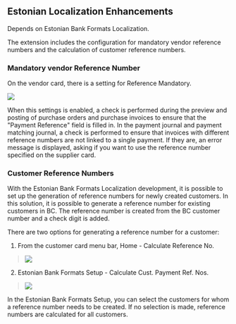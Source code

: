 ## Estonian Localization Enhancements

Depends on Estonian Bank Formats Localization.

The extension includes the configuration for mandatory vendor reference numbers and the calculation of customer reference numbers.

### Mandatory vendor Reference Number

On the vendor card, there is a setting for Reference Mandatory.

![][1]

When this settings is enabled, a check is performed during the preview and posting of purchase orders and purchase invoices to ensure that the \"Payment Reference\" field is filled in. In the payment journal and payment matching journal, a check is performed to ensure that invoices with different reference numbers are not linked to a single payment. If they are, an error message is displayed, asking if you want to use the reference number specified on the supplier card.

### Customer Reference Numbers

With the Estonian Bank Formats Localization development, it is possible to set up the generation of reference numbers for newly created customers. In this solution, it is possible to generate a reference number for existing customers in BC. The reference number is created from the BC customer number and a check digit is added.

There are two options for generating a reference number for a customer:

1.  From the customer card menu bar, Home - Calculate Reference No.

> ![][2]

2.  Estonian Bank Formats Setup - Calculate Cust. Payment Ref. Nos.

> ![][3]

In the Estonian Bank Formats Setup, you can select the customers for whom a reference number needs to be created. If no selection is made, reference numbers are calculated for all customers.

  [1]: ./media/image1eng.png
  [2]: ./media/image2eng.png
  [3]: ./media/image3eng.png
